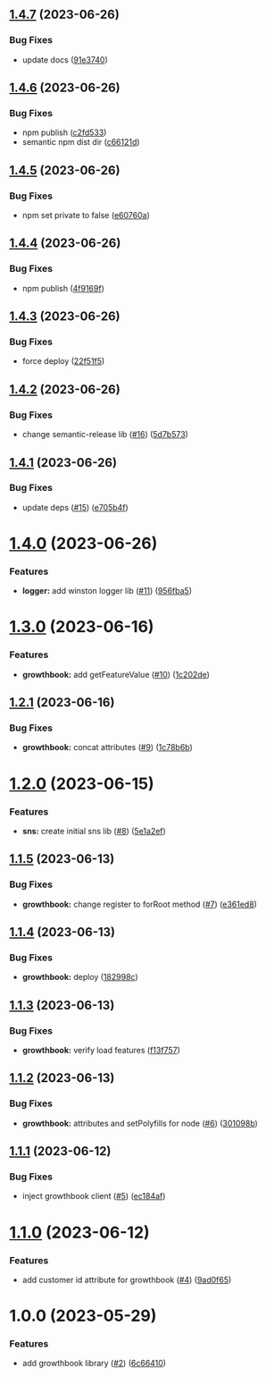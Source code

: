 ## [1.4.7](https://github.com/will-bank/nestjs-packages/compare/growthbook-v1.4.6...growthbook-v1.4.7) (2023-06-26)


### Bug Fixes

* update docs ([91e3740](https://github.com/will-bank/nestjs-packages/commit/91e374094e60ca4194e90ee2ee732d34bb90e73e))

## [1.4.6](https://github.com/will-bank/nestjs-packages/compare/growthbook-v1.4.5...growthbook-v1.4.6) (2023-06-26)


### Bug Fixes

* npm publish ([c2fd533](https://github.com/will-bank/nestjs-packages/commit/c2fd533f343c10aec918db2f417ad5ee881a10b1))
* semantic npm dist dir ([c66121d](https://github.com/will-bank/nestjs-packages/commit/c66121d57f00310fcf58a0baeb72dde43fb846cb))

## [1.4.5](https://github.com/will-bank/nestjs-packages/compare/growthbook-v1.4.4...growthbook-v1.4.5) (2023-06-26)


### Bug Fixes

* npm set private to false ([e60760a](https://github.com/will-bank/nestjs-packages/commit/e60760a7dd65c1085e997b83c88413e0ce1727c9))

## [1.4.4](https://github.com/will-bank/nestjs-packages/compare/growthbook-v1.4.3...growthbook-v1.4.4) (2023-06-26)


### Bug Fixes

* npm publish ([4f9169f](https://github.com/will-bank/nestjs-packages/commit/4f9169f3d8fbbb8cb5447fb4c79e0d27402149f4))

## [1.4.3](https://github.com/will-bank/nestjs-packages/compare/growthbook-v1.4.2...growthbook-v1.4.3) (2023-06-26)


### Bug Fixes

* force deploy ([22f51f5](https://github.com/will-bank/nestjs-packages/commit/22f51f571e69280f6aaaa07ee3b810ca6064b5e8))

## [1.4.2](https://github.com/will-bank/nestjs-packages/compare/growthbook-v1.4.1...growthbook-v1.4.2) (2023-06-26)


### Bug Fixes

* change semantic-release lib ([#16](https://github.com/will-bank/nestjs-packages/issues/16)) ([5d7b573](https://github.com/will-bank/nestjs-packages/commit/5d7b573da2f71d4143b390fcce7d916637d7d3d2))

## [1.4.1](https://github.com/will-bank/nestjs-packages/compare/growthbook-v1.4.0...growthbook-v1.4.1) (2023-06-26)


### Bug Fixes

* update deps ([#15](https://github.com/will-bank/nestjs-packages/issues/15)) ([e705b4f](https://github.com/will-bank/nestjs-packages/commit/e705b4f296eb331af1dd14c1833f43d6dec14de0))

# [1.4.0](https://github.com/will-bank/nestjs-packages/compare/growthbook-v1.3.0...growthbook-v1.4.0) (2023-06-26)


### Features

* **logger:** add winston logger lib ([#11](https://github.com/will-bank/nestjs-packages/issues/11)) ([956fba5](https://github.com/will-bank/nestjs-packages/commit/956fba5ce6b7dae44671a0a8ddc121ef8c330224))

# [1.3.0](https://github.com/will-bank/nestjs-packages/compare/growthbook-v1.2.1...growthbook-v1.3.0) (2023-06-16)


### Features

* **growthbook:** add getFeatureValue ([#10](https://github.com/will-bank/nestjs-packages/issues/10)) ([1c202de](https://github.com/will-bank/nestjs-packages/commit/1c202de16006b4821413c6434458e6a9f307e0db))

## [1.2.1](https://github.com/will-bank/nestjs-packages/compare/growthbook-v1.2.0...growthbook-v1.2.1) (2023-06-16)


### Bug Fixes

* **growthbook:** concat attributes ([#9](https://github.com/will-bank/nestjs-packages/issues/9)) ([1c78b6b](https://github.com/will-bank/nestjs-packages/commit/1c78b6ba2705688f400c482c1104e9b618b17b94))

# [1.2.0](https://github.com/will-bank/nestjs-packages/compare/growthbook-v1.1.5...growthbook-v1.2.0) (2023-06-15)


### Features

* **sns:** create initial sns lib ([#8](https://github.com/will-bank/nestjs-packages/issues/8)) ([5e1a2ef](https://github.com/will-bank/nestjs-packages/commit/5e1a2efc6d190b22e64141eaf3856adf99f3846b))

## [1.1.5](https://github.com/will-bank/nestjs-packages/compare/growthbook-v1.1.4...growthbook-v1.1.5) (2023-06-13)


### Bug Fixes

* **growthbook:** change register to forRoot method ([#7](https://github.com/will-bank/nestjs-packages/issues/7)) ([e361ed8](https://github.com/will-bank/nestjs-packages/commit/e361ed8a587c9b0e897a0754f49388e2fc80f49b))

## [1.1.4](https://github.com/will-bank/nestjs-packages/compare/growthbook-v1.1.3...growthbook-v1.1.4) (2023-06-13)


### Bug Fixes

* **growthbook:** deploy ([182998c](https://github.com/will-bank/nestjs-packages/commit/182998ca9bcbcabb62875d317a75e43a85051727))

## [1.1.3](https://github.com/will-bank/nestjs-packages/compare/growthbook-v1.1.2...growthbook-v1.1.3) (2023-06-13)


### Bug Fixes

* **growthbook:** verify load features ([f13f757](https://github.com/will-bank/nestjs-packages/commit/f13f757ddeb6dcbfb2d38ab0d94f7d531ac1ace2))

## [1.1.2](https://github.com/will-bank/nestjs-packages/compare/growthbook-v1.1.1...growthbook-v1.1.2) (2023-06-13)


### Bug Fixes

* **growthbook:** attributes and setPolyfills for node ([#6](https://github.com/will-bank/nestjs-packages/issues/6)) ([301098b](https://github.com/will-bank/nestjs-packages/commit/301098b3287f9bd65fae65dd6686214562472e78))

## [1.1.1](https://github.com/will-bank/nestjs-packages/compare/growthbook-v1.1.0...growthbook-v1.1.1) (2023-06-12)


### Bug Fixes

* inject growthbook client ([#5](https://github.com/will-bank/nestjs-packages/issues/5)) ([ec184af](https://github.com/will-bank/nestjs-packages/commit/ec184af3151741961c1249d27fca8023fcf44fc8))

# [1.1.0](https://github.com/will-bank/nestjs-packages/compare/growthbook-v1.0.0...growthbook-v1.1.0) (2023-06-12)


### Features

* add customer id attribute for growthbook ([#4](https://github.com/will-bank/nestjs-packages/issues/4)) ([9ad0f65](https://github.com/will-bank/nestjs-packages/commit/9ad0f65b2413b2bd33287f2e14ff9e6e07a21523))

# 1.0.0 (2023-05-29)


### Features

* add growthbook library ([#2](https://github.com/will-bank/nestjs-packages/issues/2)) ([6c66410](https://github.com/will-bank/nestjs-packages/commit/6c66410e95de6f45b46e6983300622ea913013c7))

